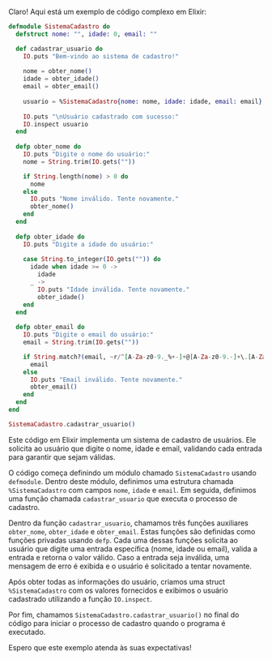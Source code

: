 Claro! Aqui está um exemplo de código complexo em Elixir:

```elixir
defmodule SistemaCadastro do
  defstruct nome: "", idade: 0, email: ""

  def cadastrar_usuario do
    IO.puts "Bem-vindo ao sistema de cadastro!"
  
    nome = obter_nome()
    idade = obter_idade()
    email = obter_email()
  
    usuario = %SistemaCadastro{nome: nome, idade: idade, email: email}
  
    IO.puts "\nUsuário cadastrado com sucesso:"
    IO.inspect usuario
  end
  
  defp obter_nome do
    IO.puts "Digite o nome do usuário:"
    nome = String.trim(IO.gets(""))

    if String.length(nome) > 0 do
      nome
    else
      IO.puts "Nome inválido. Tente novamente."
      obter_nome()
    end
  end
  
  defp obter_idade do
    IO.puts "Digite a idade do usuário:"
  
    case String.to_integer(IO.gets("")) do
      idade when idade >= 0 ->
        idade
      _ ->
        IO.puts "Idade inválida. Tente novamente."
        obter_idade()
    end
  end
  
  defp obter_email do
    IO.puts "Digite o email do usuário:"
    email = String.trim(IO.gets(""))

    if String.match?(email, ~r/^[A-Za-z0-9._%+-]+@[A-Za-z0-9.-]+\.[A-Za-z]{2,}$/) do
      email
    else
      IO.puts "Email inválido. Tente novamente."
      obter_email()
    end
  end
end

SistemaCadastro.cadastrar_usuario()
```

Este código em Elixir implementa um sistema de cadastro de usuários. Ele solicita ao usuário que digite o nome, idade e email, validando cada entrada para garantir que sejam válidas.

O código começa definindo um módulo chamado `SistemaCadastro` usando `defmodule`. Dentro deste módulo, definimos uma estrutura chamada `%SistemaCadastro` com campos `nome`, `idade` e `email`. Em seguida, definimos uma função chamada `cadastrar_usuario` que executa o processo de cadastro.

Dentro da função `cadastrar_usuario`, chamamos três funções auxiliares `obter_nome`, `obter_idade` e `obter_email`. Estas funções são definidas como funções privadas usando `defp`. Cada uma dessas funções solicita ao usuário que digite uma entrada específica (nome, idade ou email), valida a entrada e retorna o valor válido. Caso a entrada seja inválida, uma mensagem de erro é exibida e o usuário é solicitado a tentar novamente.

Após obter todas as informações do usuário, criamos uma struct `%SistemaCadastro` com os valores fornecidos e exibimos o usuário cadastrado utilizando a função `IO.inspect`.

Por fim, chamamos `SistemaCadastro.cadastrar_usuario()` no final do código para iniciar o processo de cadastro quando o programa é executado.

Espero que este exemplo atenda às suas expectativas!